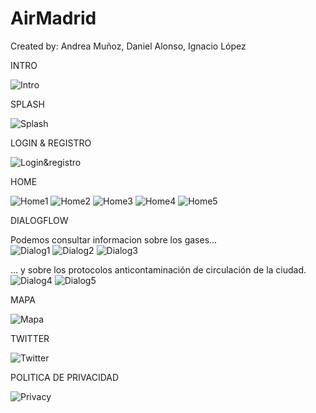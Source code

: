 # AirMadrid
Created by: Andrea Muñoz, Daniel Alonso, Ignacio López

INTRO


![Intro](https://github.com/2DAMUE/pi1920v-danaan/blob/master/images_readme/Intro.png)


SPLASH


![Splash](https://github.com/2DAMUE/pi1920v-danaan/blob/master/images_readme/splash.png)


LOGIN & REGISTRO


![Login&registro](https://github.com/2DAMUE/pi1920v-danaan/blob/master/images_readme/Login&Reg.png)


HOME


![Home1](https://github.com/2DAMUE/pi1920v-danaan/blob/master/images_readme/home_principal.png)
![Home2](https://github.com/2DAMUE/pi1920v-danaan/blob/master/images_readme/home_colores.png)
![Home3](https://github.com/2DAMUE/pi1920v-danaan/blob/master/images_readme/recomendaciones_salud.png)
![Home4](https://github.com/2DAMUE/pi1920v-danaan/blob/master/images_readme/datos_gases.png)
![Home5](https://github.com/2DAMUE/pi1920v-danaan/blob/master/images_readme/protocolos.png)




DIALOGFLOW

Podemos consultar informacion sobre los gases...<br/>
![Dialog1](https://github.com/2DAMUE/pi1920v-danaan/blob/master/images_readme/dialog1.png)
![Dialog2](https://github.com/2DAMUE/pi1920v-danaan/blob/master/images_readme/dialog2.png)
![Dialog3](https://github.com/2DAMUE/pi1920v-danaan/blob/master/images_readme/dialog3.png)

... y sobre los protocolos anticontaminación de circulación de la ciudad.<br/>
![Dialog4](https://github.com/2DAMUE/pi1920v-danaan/blob/master/images_readme/dialog4.png)
![Dialog5](https://github.com/2DAMUE/pi1920v-danaan/blob/master/images_readme/dialog5.png)




MAPA

![Mapa](https://github.com/2DAMUE/pi1920v-danaan/blob/master/images_readme/mapa.png)



TWITTER

![Twitter](https://github.com/2DAMUE/pi1920v-danaan/blob/master/images_readme/twitter.png)



POLITICA DE PRIVACIDAD

![Privacy](https://github.com/2DAMUE/pi1920v-danaan/blob/master/images_readme/privacy.png)

